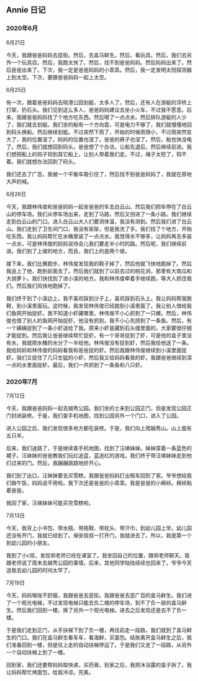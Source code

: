 ## Annie 日记

### 2020年6月

6月21日

今天，我跟爸爸妈妈去逛街。然后，去盒马鲜生。然后，看玩具。然后，我们去另外一个玩具店。然后，我跑太快了。然后，找不到爸爸妈妈。然后妈妈出来了。然后爸爸出来了。下次，我一定是爸爸妈妈的小乖乖。然后，我一定发明太阳探测器上到太空。下次，要跟爸爸妈妈一起上太空。

6月25日

有一次，跟着爸爸妈妈去晓港公园划艇，太多人了。然后，还有人在游艇的浮桥上打架，扔石头。我们见到这么多人，爸爸妈妈建议去坐小火车，不过我不愿意。后来，我跟爸爸妈妈找了个地方吃东西。然后喝了一点点水。然后排队游艇的人少了，我们就去划艇。我们坐的船有一个方向盘，可是电力不够了，我们就慢慢地回到码头换船。然后继续划艇。不过突然下雨了，开始的时候雨很小，不过雨突然变大了，我的位置湿了。妈妈的位置也湿了。爸爸的裤子也湿了。然后，船也快没电了。然后，我们就想回到码头。爸爸想了个办法，让船先退后，然后继续前进。我们想把船上的钩子钩到其它船上，让别人带着我们走。不过，绳子太短了，钩不着。我们就想办法回到了码头。

我们还去了广百，我被一个平衡车吸引住了，然后找不到爸爸妈妈了，我就在原地大声的喊。

6月26日

今天，我跟林伟俊和爸爸妈妈一起坐爸爸的车去白云山。然后我们把车停在了白云山的停车场。我们从停车场出来，走到了马路，然后又拐进了一条小路。我们继续走到白云山的门口。进入白云山大人们要测体温，我没有测到。然后我们进了白云山。我们走到了卫生间门口，我没有尿尿，但是我洗了手。我们找了个地方，开始吃东西。我让妈妈帮忙在水桶里装了一点点水。我觉得水不够多，让妈妈再去多装一点水，可是林伟俊的妈妈说待会儿我们要走半小时的路。然后呢，我们继续前进。我们到了上坡的地方，而且，我们上的是两个坡。

接下来，我们比赛跑步。林伟俊发现我的鞋子掉了，然后他就飞快地跑掉了。然后我追上了他，跑到前面去了。然后我们就到了以前去过的桃花涧，那里有大南瓜和大胡萝卜。我们快找到了进小溪的地方。我和林伟俊牵着手继续跑，等大人抓住我们。然后我们风快地跑掉了。

我们终于到了小溪边上，我不喜欢踩到沙子上，喜欢踩到石头上。我让妈妈帮我脱鞋，到小溪里面玩。这时候，我发现林伟俊已经跑到小溪里面了。我让别人借给我们鱼网开始捉虾。我不知道小虾藏哪里。林伟俊不小心抓到了一只螺。然后，林伟俊也借了别人的鱼网开始捉虾。他没有抓到。我不小心先捞到了一条鱼。然后，有一个姨姨捉到了一条小虾送给了我。原来小虾是藏到石头缝里面的，大家要很仔细才能捉到。然后我让爸爸继续帮忙捉虾。有一个哥哥捉到了虾，可是他的盒子里没有水，我就把水桶的水分了一半给他。林伟俊没有捉到虾，然后我给他送了一条。我给妈妈和林伟俊的妈妈看我和爸爸捉的虾。然后我跟林伟俊继续到小溪里面捉虾。我们又捉住了几只生猛的小虾，然后我又给妈妈看我的虾。我跟爸爸继续到深一点的水里面捉虾。最后，我们一共抓到了一条鱼和八只虾。

### 2020年7月

7月12日

今天，我跟爸爸妈妈一起去越秀公园。我们坐的士来到公园正门，但是发现公园正门封闭装修。于是，我们查手机地图，找到公园另外一个门口，进入了公园。

进入公园之后，我们发现很多地方都在装修。于是，我们向上爬越秀山。山上面有五只羊。

后来，我们迷路了，于是继续查手机地图，找到了汪绨妹妹。妹妹穿着一条蓝色的裙子。汪妹妹的爸爸教我们玩红追蓝，蓝追红的游戏。我们终于带汪绨妹妹走到他们过来的门。然后，我蹦蹦跳跳地好开心。

我们到了出口，汪妹妹要去买雪糕，我跟爸爸妈妈打出租车回到了家。爷爷想给我们做午饭，妈妈说不用啦。我下次还是爸爸的小乖乖。我是爸爸的小棉袄。棉袄粘着爸爸。

我回了家，汪绨妹妹可能买完雪糕啦。

7月13日

今天，我背上小书包、带水瓶、带拖鞋、带枕头、带汗巾，到幼儿园上学。幼儿园还没有开门，我就已经到了。保安叔叔一打开门，我就进去了。所以，我是第一个到幼儿园的小朋友。

我到了小c班，发现郑老师已经在课室了。我坐回自己的位置，跟郑老师聊天。我跟老师说了周末去越秀公园的事情。后来，其他同学陆陆续续也回来了。爷爷今天送我去幼儿园的时间太早了。

7月19日

今天，妈妈喉咙不舒服，我跟爸爸去逛街。我跟爸爸去逛广百的盒马鲜生。我们进了一个观光电梯，不过发现电梯只能去负二楼的停车场，到不了负一层的盒马鲜生。然后我们回到一楼，换了另外一个观光电梯。进去之后发现还是去不了负一楼。

于是我们走到正门，从手扶梯下到了负一楼，再往前走一段路，我们就到了盒马鲜生的门口。我们在盒马鲜生看车车，看海鲜，买面包。结账离开盒马鲜生之后，我们准备回到一楼，但是往上走的自动扶梯停运了。于是我们又走了一段路，从另外一个自动扶梯上到了一楼。

回到家，我们还要帮妈妈取快递，买药膏。到家之后，我把沐浴露的盒子拆了。我让妈妈帮忙烤面包，给我冲凉。完美。

​                                                                                                                                                                                           